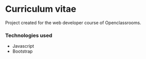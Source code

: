 # Curriculum vitae
Project created for the web developer course of Openclassrooms.  

### Technologies used
* Javascript
* Bootstrap